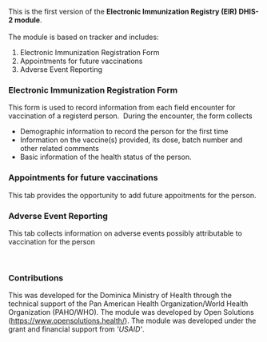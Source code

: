 <p>This is the first version of the&nbsp;<strong>Electronic Immunization Registry (EIR) DHIS-2 module</strong>.<br />
<br />
The module is based on tracker and includes:</p>

<ol>
	<li>Electronic Immunization Registration Form</li>
	<li>Appointments for future vaccinations</li>
	<li>Adverse Event Reporting</li>
</ol>

<h3>Electronic Immunization Registration Form</h3>

<p>This form is used to record information from each field encounter for vaccination of a registerd person.&nbsp; During the encounter, the form collects</p>

<ul>
	<li>Demographic information to record the person for the first time</li>
  <li>Information on the vaccine(s) provided, its dose, batch number and other related comments</li>
	<li>Basic information of the health status of the person.</li>
</ul>

<h3>Appointments for future vaccinations</h3>

<p>This tab provides the opportunity to add future appoitments for the person.</p>

<h3>Adverse Event Reporting</h3>

<p>This tab collects information on adverse events possibly attributable to vaccination for the person</p>


<p>&nbsp;</p>

<h3>Contributions</h3>

<p>This was developed for the Dominica Ministry of Health through the technical support of the Pan American Health Organization/World Health Organization (PAHO/WHO). The module was developed by Open Solutions (<a href="https://www.opensolutions.health/" rel="nofollow">https://www.opensolutions.health/</a>). The module was developed under the grant and financial support from&nbsp;<em>&#39;USAID&#39;</em>.</p>
